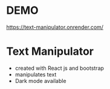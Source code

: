 # DEMO
https://text-manipulator.onrender.com/

# Text Manipulator
- created with React js and bootstrap
- manipulates text
- Dark mode available
